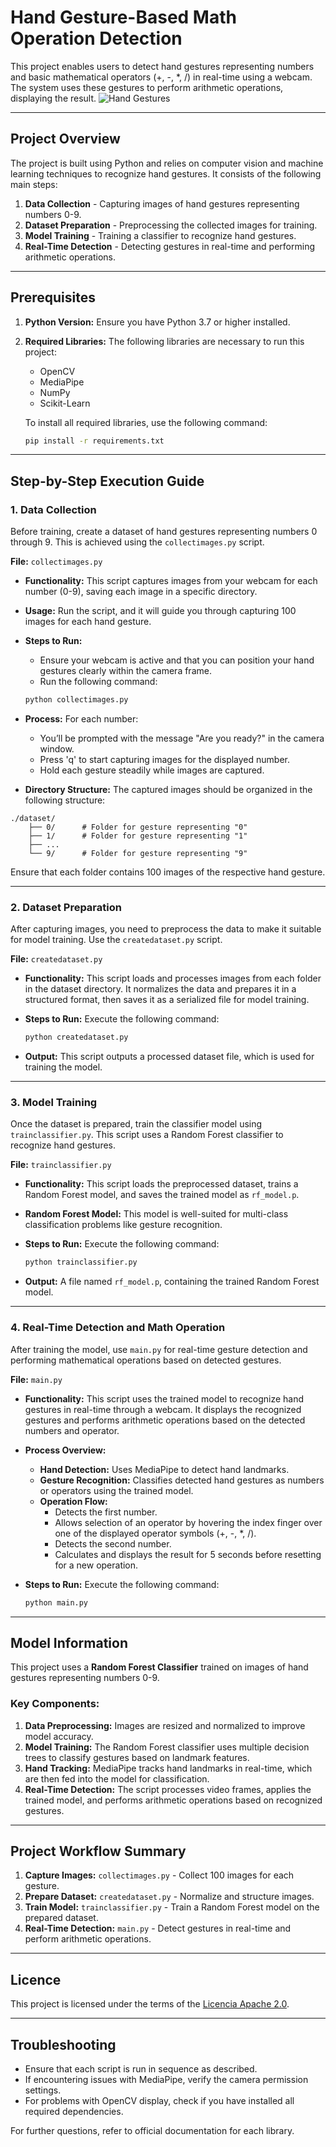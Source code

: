 
# Hand Gesture-Based Math Operation Detection

This project enables users to detect hand gestures representing numbers and basic mathematical operators (+, -, *, /) 
in real-time using a webcam. The system uses these gestures to perform arithmetic operations, displaying the result.
![Hand Gestures](/image.jpg)

---

## Project Overview

The project is built using Python and relies on computer vision and machine learning techniques to recognize hand gestures. 
It consists of the following main steps:

1. **Data Collection** - Capturing images of hand gestures representing numbers 0-9.
2. **Dataset Preparation** - Preprocessing the collected images for training.
3. **Model Training** - Training a classifier to recognize hand gestures.
4. **Real-Time Detection** - Detecting gestures in real-time and performing arithmetic operations.

---

## Prerequisites

1. **Python Version:** Ensure you have Python 3.7 or higher installed.
2. **Required Libraries:** The following libraries are necessary to run this project:
   - OpenCV
   - MediaPipe
   - NumPy
   - Scikit-Learn

   To install all required libraries, use the following command:

   ```bash
   pip install -r requirements.txt
   ```

---

## Step-by-Step Execution Guide

### 1. Data Collection

Before training, create a dataset of hand gestures representing numbers 0 through 9. This is achieved using the `collectimages.py` script.

**File:** `collectimages.py`

- **Functionality:** This script captures images from your webcam for each number (0-9), saving each image in a specific directory.
- **Usage:** Run the script, and it will guide you through capturing 100 images for each hand gesture.
- **Steps to Run:**
  - Ensure your webcam is active and that you can position your hand gestures clearly within the camera frame.
  - Run the following command:

  ```bash
  python collectimages.py
  ```

- **Process:** For each number:
  - You’ll be prompted with the message "Are you ready?" in the camera window.
  - Press 'q' to start capturing images for the displayed number.
  - Hold each gesture steadily while images are captured.

- **Directory Structure:** The captured images should be organized in the following structure:

```
./dataset/
    ├── 0/      # Folder for gesture representing "0"
    ├── 1/      # Folder for gesture representing "1"
    ├── ...
    └── 9/      # Folder for gesture representing "9"
```

Ensure that each folder contains 100 images of the respective hand gesture.

---

### 2. Dataset Preparation

After capturing images, you need to preprocess the data to make it suitable for model training. Use the `createdataset.py` script.

**File:** `createdataset.py`

- **Functionality:** This script loads and processes images from each folder in the dataset directory. It normalizes the data and prepares it in a structured format, then saves it as a serialized file for model training.
- **Steps to Run:** Execute the following command:

  ```bash
  python createdataset.py
  ```

- **Output:** This script outputs a processed dataset file, which is used for training the model.

---

### 3. Model Training

Once the dataset is prepared, train the classifier model using `trainclassifier.py`. This script uses a Random Forest classifier to recognize hand gestures.

**File:** `trainclassifier.py`

- **Functionality:** This script loads the preprocessed dataset, trains a Random Forest model, and saves the trained model as `rf_model.p`.
- **Random Forest Model:** This model is well-suited for multi-class classification problems like gesture recognition.
- **Steps to Run:** Execute the following command:

  ```bash
  python trainclassifier.py
  ```

- **Output:** A file named `rf_model.p`, containing the trained Random Forest model.

---

### 4. Real-Time Detection and Math Operation

After training the model, use `main.py` for real-time gesture detection and performing mathematical operations based on detected gestures.

**File:** `main.py`

- **Functionality:** This script uses the trained model to recognize hand gestures in real-time through a webcam. It displays the recognized gestures and performs arithmetic operations based on the detected numbers and operator.
- **Process Overview:**
  - **Hand Detection:** Uses MediaPipe to detect hand landmarks.
  - **Gesture Recognition:** Classifies detected hand gestures as numbers or operators using the trained model.
  - **Operation Flow:**
      - Detects the first number.
      - Allows selection of an operator by hovering the index finger over one of the displayed operator symbols (+, -, *, /).
      - Detects the second number.
      - Calculates and displays the result for 5 seconds before resetting for a new operation.
- **Steps to Run:** Execute the following command:

  ```bash
  python main.py
  ```

---

## Model Information

This project uses a **Random Forest Classifier** trained on images of hand gestures representing numbers 0-9.

### Key Components:

1. **Data Preprocessing:** Images are resized and normalized to improve model accuracy.
2. **Model Training:** The Random Forest classifier uses multiple decision trees to classify gestures based on landmark features.
3. **Hand Tracking:** MediaPipe tracks hand landmarks in real-time, which are then fed into the model for classification.
4. **Real-Time Detection:** The script processes video frames, applies the trained model, and performs arithmetic operations based on recognized gestures.

---

## Project Workflow Summary

1. **Capture Images:** `collectimages.py` - Collect 100 images for each gesture.
2. **Prepare Dataset:** `createdataset.py` - Normalize and structure images.
3. **Train Model:** `trainclassifier.py` - Train a Random Forest model on the prepared dataset.
4. **Real-Time Detection:** `main.py` - Detect gestures in real-time and perform arithmetic operations.

---

## Licence

This project is licensed under the terms of the [Licencia Apache 2.0](LICENSE).

---

## Troubleshooting

- Ensure that each script is run in sequence as described.
- If encountering issues with MediaPipe, verify the camera permission settings.
- For problems with OpenCV display, check if you have installed all required dependencies.

For further questions, refer to official documentation for each library.
